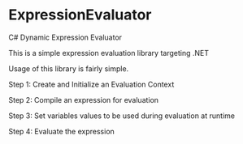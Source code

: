 # ExpressionEvaluator
C# Dynamic Expression Evaluator

This is a simple expression evaluation library targeting .NET

Usage of this library is fairly simple.

Step 1: Create and Initialize an Evaluation Context

Step 2: Compile an expression for evaluation

Step 3: Set variables values to be used during evaluation at runtime

Step 4: Evaluate the expression


